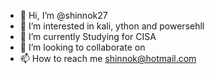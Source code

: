 - 👋 Hi, I’m @shinnok27
- 👀 I’m interested in kali, ython and powersehll 
- 🌱 I’m currently Studying for CISA
- 💞️ I’m looking to collaborate on  
- 📫 How to reach me  shinnok@hotmail.com

<!---
shinnok27/shinnok27 is a ✨ special ✨ repository because its `README.md` (this file) appears on your GitHub profile.
You can click the Preview link to take a look at your changes.
--->
